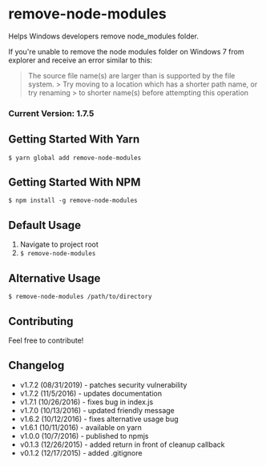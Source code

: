 # remove-node-modules

Helps Windows developers remove node_modules folder.

If you're unable to remove the node modules folder on Windows 7 from explorer and receive an error similar to this:

> The source file name(s) are larger than is supported by the file system. > Try moving to a location which has a shorter path name, or try renaming > to shorter name(s) before attempting this operation

### Current Version: 1.7.5

## Getting Started With Yarn

`$ yarn global add remove-node-modules`

## Getting Started With NPM

`$ npm install -g remove-node-modules`

## Default Usage

1. Navigate to project root
2. `$ remove-node-modules`

## Alternative Usage

`$ remove-node-modules /path/to/directory`

## Contributing

Feel free to contribute!

## Changelog

- v1.7.2 (08/31/2019) - patches security vulnerability
- v1.7.2 (11/5/2016) - updates documentation
- v1.7.1 (10/26/2016) - fixes bug in index.js
- v1.7.0 (10/13/2016) - updated friendly message
- v1.6.2 (10/12/2016) - fixes alternative usage bug
- v1.6.1 (10/11/2016) - available on yarn
- v1.0.0 (10/7/2016) - published to npmjs
- v0.1.3 (12/26/2015) - added return in front of cleanup callback
- v0.1.2 (12/17/2015) - added .gitignore
